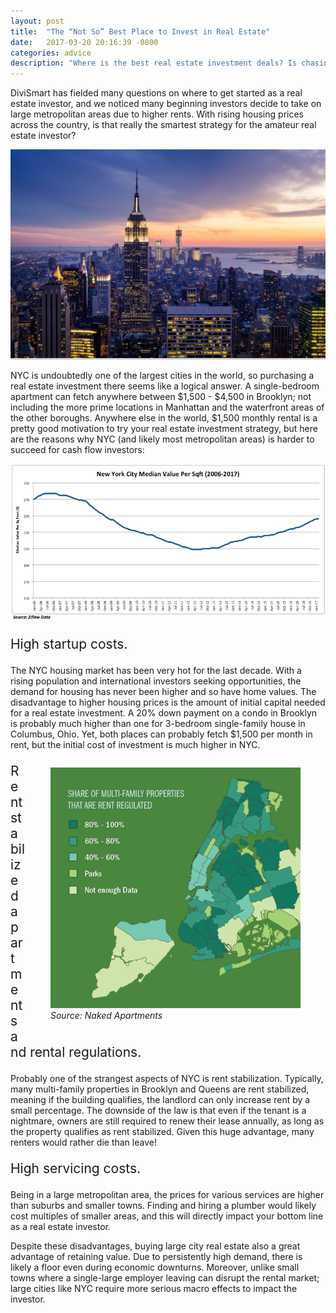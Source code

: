 ```yaml
---
layout: post
title:  "The “Not So” Best Place to Invest in Real Estate"
date:   2017-03-20 20:16:39 -0800
categories: advice
description: "Where is the best real estate investment deals? Is chasing high rents at metropolitan areas the best strategy? DiviSmart digs deep into the differences between investing across cities versus suburbs."
---
```


DiviSmart has fielded many questions on where to get started as a real estate investor, and we noticed many beginning investors decide to take on large metropolitan areas due to higher rents. With rising housing prices across the country, is that really the smartest strategy for the amateur real estate investor?

<center><img src="/assets/images/3.20.17/nyc_skyline.jpg" width="600" /></center>

NYC is undoubtedly one of the largest cities in the world, so purchasing a real estate investment there seems like a logical answer. A single-bedroom apartment can fetch anywhere between $1,500 - $4,500 in Brooklyn; not including the more prime locations in Manhattan and the waterfront areas of the other boroughs. Anywhere else in the world, $1,500 monthly rental is a pretty good motivation to try your real estate investment strategy, but here are the reasons why NYC (and likely most metropolitan areas) is harder to succeed for cash flow investors:

<img src="/assets/images/3.20.17/nyc-median-value.jpg" width="600" />

<p style="font-size:150%;">High startup costs.</p>

The NYC housing market has been very hot for the last decade.  With a rising population and international investors seeking opportunities, the demand for housing has never been higher and so have home values. The disadvantage to higher housing prices is the amount of initial capital needed for a real estate investment. A 20% down payment on a condo in Brooklyn is probably much higher than one for 3-bedroom single-family house in Columbus, Ohio. Yet, both places can probably fetch $1,500 per month in rent, but the initial cost of investment is much higher in NYC.

<figure style="float: right;">
<img src="/assets/images/3.20.17/rent-stabilization.png" width="400" />
<figcaption><i>Source: Naked Apartments</i></figcaption>
</figure>

<p style="font-size:150%;">Rent stabilized apartments and rental regulations.</p>

Probably one of the strangest aspects of NYC is rent stabilization. Typically, many multi-family properties in Brooklyn and Queens are rent stabilized, meaning if the building qualifies, the landlord can only increase rent by a small percentage.  The downside of the law is that even if the tenant is a nightmare, owners are still required to renew their lease annually, as long as the property qualifies as rent stabilized. Given this huge advantage, many renters would rather die than leave!

<p style="font-size:150%;">High servicing costs.</p>

Being in a large metropolitan area, the prices for various services are higher than suburbs and smaller towns. Finding and hiring a plumber would likely cost multiples of smaller areas, and this will directly impact your bottom line as a real estate investor.

Despite these disadvantages, buying large city real estate also a great advantage of retaining value. Due to persistently high demand, there is likely a floor even during economic downturns. Moreover, unlike small towns where a single-large employer leaving can disrupt the rental market; large cities like NYC require more serious macro effects to impact the investor. 
